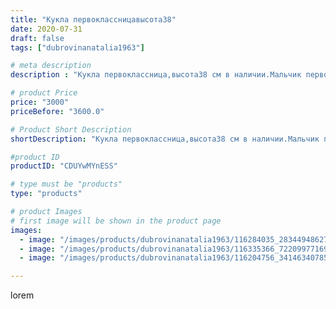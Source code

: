 ```yaml
---
title: "Кукла первоклассницавысота38"
date: 2020-07-31
draft: false
tags: ["dubrovinanatalia1963"]

# meta description
description : "Кукла первоклассница,высота38 см в наличии.Мальчик первоклассник в процессе изготовления.По вопросам приобретения обращаться в директ."

# product Price
price: "3000"
priceBefore: "3600.0"

# Product Short Description
shortDescription: "Кукла первоклассница,высота38 см в наличии.Мальчик первоклассник в процессе изготовления.По вопросам приобретения обращаться в директ."

#product ID
productID: "CDUYwMYnESS"

# type must be "products"
type: "products"

# product Images
# first image will be shown in the product page
images:
  - image: "/images/products/dubrovinanatalia1963/116284035_283449486273692_9112192908653702002_n.jpg"
  - image: "/images/products/dubrovinanatalia1963/116335366_722099771691202_7819992238306778493_n.jpg"
  - image: "/images/products/dubrovinanatalia1963/116204756_3414634078594596_6126569774972393376_n.jpg"

---
```

lorem
